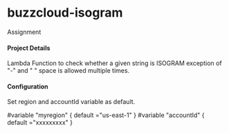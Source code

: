 # buzzcloud-isogram
Assignment
#### Project Details

Lambda Function to check whether a given string is ISOGRAM exception of "-" and " " space is allowed multiple times.

#### Configuration

Set region and accountId variable as default.

#variable "myregion" {
  default ="us-east-1"
}
#variable "accountId" {
  default ="xxxxxxxxx"
}

